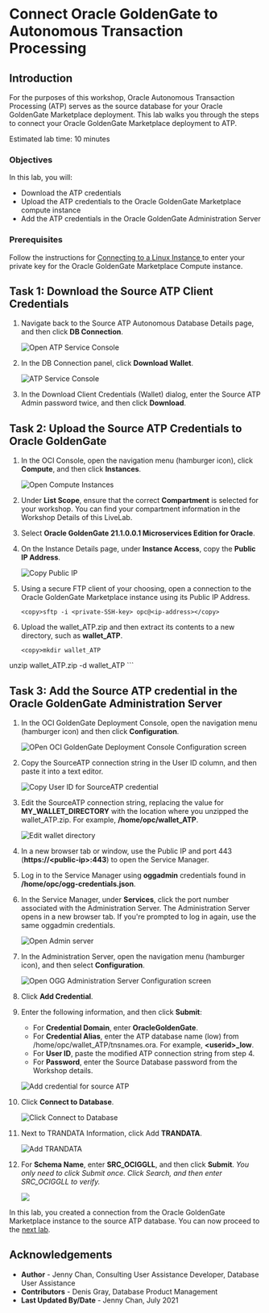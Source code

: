 # Connect Oracle GoldenGate to Autonomous Transaction Processing

## Introduction

For the purposes of this workshop, Oracle Autonomous Transaction Processing (ATP) serves as the source database for your Oracle GoldenGate Marketplace deployment. This lab walks you through the steps to connect your Oracle GoldenGate Marketplace deployment to ATP.

Estimated lab time: 10 minutes

### Objectives

In this lab, you will:
* Download the ATP credentials
* Upload the ATP credentials to the Oracle GoldenGate Marketplace compute instance
* Add the ATP credentials in the Oracle GoldenGate Administration Server

### Prerequisites

Follow the instructions for [Connecting to a Linux Instance ](https://docs.oracle.com/en-us/iaas/Content/Compute/Tasks/accessinginstance.htm#linux) to enter your private key for the Oracle GoldenGate Marketplace Compute instance.

## Task 1: Download the Source ATP Client Credentials

1.  Navigate back to the Source ATP Autonomous Database Details page, and then click **DB Connection**.

    ![Open ATP Service Console](images/02-01.png)

2.  In the DB Connection panel, click **Download Wallet**.

    ![ATP Service Console](images/02-02.png)

3.  In the Download Client Credentials (Wallet) dialog, enter the Source ATP Admin password twice, and then click **Download**.

## Task 2: Upload the Source ATP Credentials to Oracle GoldenGate

1.  In the OCI Console, open the navigation menu (hamburger icon), click **Compute**, and then click **Instances**.

    ![Open Compute Instances](images/02-01_compute.png)

2.  Under **List Scope**, ensure that the correct **Compartment** is selected for your workshop. You can find your compartment information in the Workshop Details of this LiveLab.

3.  Select **Oracle GoldenGate 21.1.0.0.1 Microservices Edition for Oracle**.

4.  On the Instance Details page, under **Instance Access**, copy the **Public IP Address**.

    ![Copy Public IP](images/02-04.png)

5.  Using a secure FTP client of your choosing, open a connection to the Oracle GoldenGate Marketplace instance using its Public IP Address.

    ```
    <copy>sftp -i <private-SSH-key> opc@<ip-address></copy>
    ```

6.  Upload the wallet\_ATP.zip and then extract its contents to a new directory, such as **wallet\_ATP**.

    ```
    <copy>mkdir wallet_ATP
unzip wallet_ATP.zip -d wallet_ATP</copy>
    ```

## Task 3: Add the Source ATP credential in the Oracle GoldenGate Administration Server

1.  In the OCI GoldenGate Deployment Console, open the navigation menu (hamburger icon) and then click **Configuration**.

    ![OPen OCI GoldenGate Deployment Console Configuration screen](images/03-02.png)

2.  Copy the SourceATP connection string in the User ID column, and then paste it into a text editor.

    ![Copy User ID for SourceATP credential](images/03-03.png)

3.  Edit the SourceATP connection string, replacing the value for **MY\_WALLET\_DIRECTORY** with the location where you unzipped the wallet_ATP.zip. For example, **/home/opc/wallet\_ATP**.

    ![Edit wallet directory](images/04-04.png)

4.  In a new browser tab or window, use the Public IP and port 443 (**https://&lt;public-ip&gt;:443**) to open the Service Manager.

5.  Log in to the Service Manager using **oggadmin** credentials found in **/home/opc/ogg-credentials.json**.

6.  In the Service Manager, under **Services**, click the port number associated with the Administration Server. The Administration Server opens in a new browser tab. If you're prompted to log in again, use the same oggadmin credentials.

    ![Open Admin server](images/04-03.png)

7.  In the Administration Server, open the navigation menu (hamburger icon), and then select **Configuration**.

    ![Open OGG Administration Server Configuration screen](images/04-07.png)

8.  Click **Add Credential**.

9.  Enter the following information, and then click **Submit**:

    * For **Credential Domain**, enter **OracleGoldenGate**.
    * For **Credential Alias**, enter the ATP database name (low) from /home/opc/wallet\_ATP/tnsnames.ora. For example, **&lt;userid&gt;\_low**.
    * For **User ID**, paste the modified ATP connection string from step 4.
    * For **Password**, enter the Source Database password from the Workshop details.

    ![Add credential for source ATP](images/04-10.png)

10. Click **Connect to Database**.

    ![Click Connect to Database](images/04-14.png)

11. Next to TRANDATA Information, click Add **TRANDATA**.

    ![Add TRANDATA](images/04-15.png)

12. For **Schema Name**, enter **SRC\_OCIGGLL**, and then click **Submit**. *You only need to click Submit once. Click Search, and then enter SRC_OCIGGLL to verify.*

    ![](images/01-05-trandata.png)

In this lab, you created a connection from the Oracle GoldenGate Marketplace instance to the source ATP database. You can now proceed to the [next lab](#next).

## Acknowledgements

* **Author** - Jenny Chan, Consulting User Assistance Developer, Database User Assistance
* **Contributors** -  Denis Gray, Database Product Management
* **Last Updated By/Date** - Jenny Chan, July 2021
